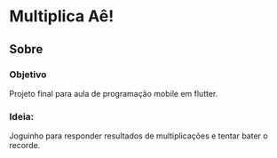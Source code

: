 # Multiplica Aê!


## Sobre

### Objetivo

Projeto final para aula de programação mobile em flutter.

### Ideia:

Joguinho para responder resultados de multiplicações e tentar bater o recorde.

